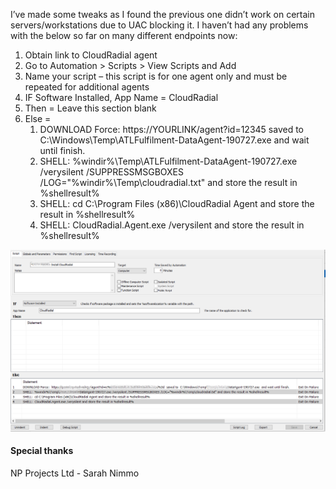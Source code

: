 I’ve made some tweaks as I found the previous one didn’t work on certain servers/workstations due to UAC blocking it. I haven’t had any problems with the below so far on many different endpoints now:
 
1. Obtain link to CloudRadial agent
1. Go to Automation > Scripts > View Scripts and Add
1. Name your script – this script is for one agent only and must be repeated for additional agents
1. IF Software Installed, App Name = CloudRadial
1. Then = Leave this section blank
1. Else =
   1. DOWNLOAD Force: https://YOURLINK/agent?id=12345 saved to C:\Windows\Temp\ATLFulfilment-DataAgent-190727.exe and wait until finish.
   1. SHELL: %windir%\Temp\ATLFulfilment-DataAgent-190727.exe /verysilent /SUPPRESSMSGBOXES /LOG="%windir%\Temp\cloudradial.txt" and store the result in %shellresult%
   1. SHELL: cd C:\Program Files (x86)\CloudRadial Agent and store the result in %shellresult% 
   1. SHELL: CloudRadial.Agent.exe /verysilent and store the result in %shellresult%
 
![Screenshot](image.png)
 
#### Special thanks

NP Projects Ltd - Sarah Nimmo
